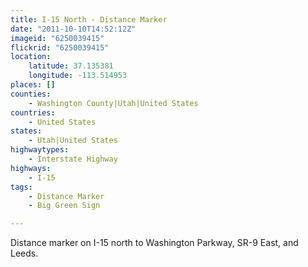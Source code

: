 ```yaml
---
title: I-15 North - Distance Marker
date: "2011-10-10T14:52:12Z"
imageid: "6250039415"
flickrid: "6250039415"
location:
    latitude: 37.135381
    longitude: -113.514953
places: []
counties:
    - Washington County|Utah|United States
countries:
    - United States
states:
    - Utah|United States
highwaytypes:
    - Interstate Highway
highways:
    - I-15
tags:
    - Distance Marker
    - Big Green Sign

---
```

Distance marker on I-15 north to Washington Parkway, SR-9 East, and Leeds.